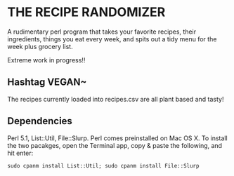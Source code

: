 # THE RECIPE RANDOMIZER

A rudimentary perl program that takes your favorite recipes, their ingredients, things you eat every week, and spits out a tidy menu for the week plus grocery list.

Extreme work in progress!!

## Hashtag VEGAN~
The recipes currently loaded into recipes.csv are all plant based and tasty!

## Dependencies
Perl 5.1, List::Util, File::Slurp.
Perl comes preinstalled on Mac OS X. To install the two pacakges, open the Terminal app, copy & paste the following, and hit enter:

```
sudo cpanm install List::Util; sudo cpanm install File::Slurp
```
